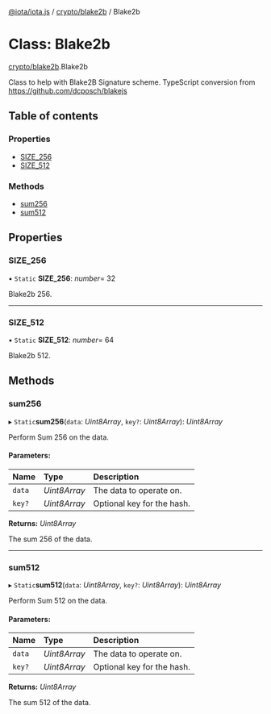 [@iota/iota.js](../README.md) / [crypto/blake2b](../modules/crypto_blake2b.md) / Blake2b

# Class: Blake2b

[crypto/blake2b](../modules/crypto_blake2b.md).Blake2b

Class to help with Blake2B Signature scheme.
TypeScript conversion from https://github.com/dcposch/blakejs

## Table of contents

### Properties

- [SIZE\_256](crypto_blake2b.blake2b.md#size_256)
- [SIZE\_512](crypto_blake2b.blake2b.md#size_512)

### Methods

- [sum256](crypto_blake2b.blake2b.md#sum256)
- [sum512](crypto_blake2b.blake2b.md#sum512)

## Properties

### SIZE\_256

▪ `Static` **SIZE\_256**: *number*= 32

Blake2b 256.

___

### SIZE\_512

▪ `Static` **SIZE\_512**: *number*= 64

Blake2b 512.

## Methods

### sum256

▸ `Static`**sum256**(`data`: *Uint8Array*, `key?`: *Uint8Array*): *Uint8Array*

Perform Sum 256 on the data.

#### Parameters:

Name | Type | Description |
:------ | :------ | :------ |
`data` | *Uint8Array* | The data to operate on.   |
`key?` | *Uint8Array* | Optional key for the hash.   |

**Returns:** *Uint8Array*

The sum 256 of the data.

___

### sum512

▸ `Static`**sum512**(`data`: *Uint8Array*, `key?`: *Uint8Array*): *Uint8Array*

Perform Sum 512 on the data.

#### Parameters:

Name | Type | Description |
:------ | :------ | :------ |
`data` | *Uint8Array* | The data to operate on.   |
`key?` | *Uint8Array* | Optional key for the hash.   |

**Returns:** *Uint8Array*

The sum 512 of the data.
